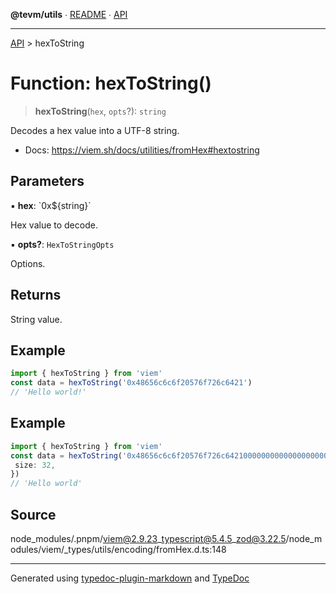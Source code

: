 **@tevm/utils** ∙ [README](../README.md) ∙ [API](../API.md)

***

[API](../API.md) > hexToString

# Function: hexToString()

> **hexToString**(`hex`, `opts`?): `string`

Decodes a hex value into a UTF-8 string.

- Docs: https://viem.sh/docs/utilities/fromHex#hextostring

## Parameters

▪ **hex**: \`0x${string}\`

Hex value to decode.

▪ **opts?**: `HexToStringOpts`

Options.

## Returns

String value.

## Example

```ts
import { hexToString } from 'viem'
const data = hexToString('0x48656c6c6f20576f726c6421')
// 'Hello world!'
```

## Example

```ts
import { hexToString } from 'viem'
const data = hexToString('0x48656c6c6f20576f726c64210000000000000000000000000000000000000000', {
 size: 32,
})
// 'Hello world'
```

## Source

node\_modules/.pnpm/viem@2.9.23\_typescript@5.4.5\_zod@3.22.5/node\_modules/viem/\_types/utils/encoding/fromHex.d.ts:148

***
Generated using [typedoc-plugin-markdown](https://www.npmjs.com/package/typedoc-plugin-markdown) and [TypeDoc](https://typedoc.org/)
